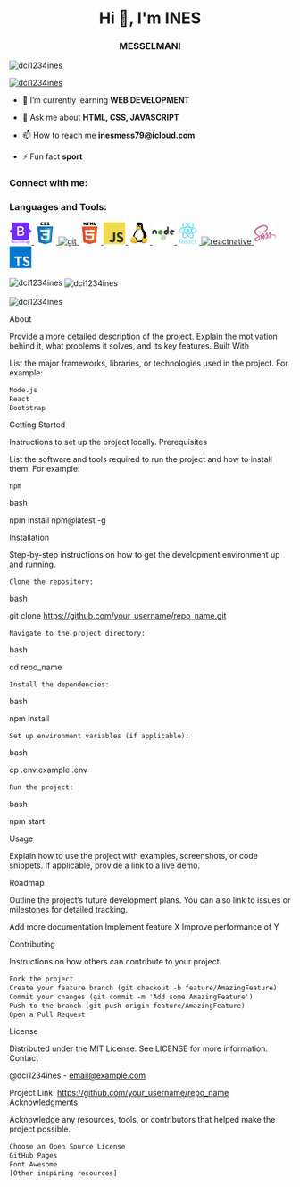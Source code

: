 <h1 align="center">Hi 👋, I'm INES</h1>
<h3 align="center">MESSELMANI</h3>

<p align="left"> <img src="https://komarev.com/ghpvc/?username=dci1234ines&label=Profile%20views&color=0e75b6&style=flat" alt="dci1234ines" /> </p>

<p align="left"> <a href="https://github.com/ryo-ma/github-profile-trophy"><img src="https://github-profile-trophy.vercel.app/?username=dci1234ines" alt="dci1234ines" /></a> </p>

- 🌱 I’m currently learning **WEB DEVELOPMENT**

- 💬 Ask me about **HTML, CSS, JAVASCRIPT**

- 📫 How to reach me **inesmess79@icloud.com**

- ⚡ Fun fact **sport**

<h3 align="left">Connect with me:</h3>
<p align="left">
</p>

<h3 align="left">Languages and Tools:</h3>
<p align="left"> <a href="https://getbootstrap.com" target="_blank" rel="noreferrer"> <img src="https://raw.githubusercontent.com/devicons/devicon/master/icons/bootstrap/bootstrap-plain-wordmark.svg" alt="bootstrap" width="40" height="40"/> </a> <a href="https://www.w3schools.com/css/" target="_blank" rel="noreferrer"> <img src="https://raw.githubusercontent.com/devicons/devicon/master/icons/css3/css3-original-wordmark.svg" alt="css3" width="40" height="40"/> </a> <a href="https://git-scm.com/" target="_blank" rel="noreferrer"> <img src="https://www.vectorlogo.zone/logos/git-scm/git-scm-icon.svg" alt="git" width="40" height="40"/> </a> <a href="https://www.w3.org/html/" target="_blank" rel="noreferrer"> <img src="https://raw.githubusercontent.com/devicons/devicon/master/icons/html5/html5-original-wordmark.svg" alt="html5" width="40" height="40"/> </a> <a href="https://developer.mozilla.org/en-US/docs/Web/JavaScript" target="_blank" rel="noreferrer"> <img src="https://raw.githubusercontent.com/devicons/devicon/master/icons/javascript/javascript-original.svg" alt="javascript" width="40" height="40"/> </a> <a href="https://www.linux.org/" target="_blank" rel="noreferrer"> <img src="https://raw.githubusercontent.com/devicons/devicon/master/icons/linux/linux-original.svg" alt="linux" width="40" height="40"/> </a> <a href="https://nodejs.org" target="_blank" rel="noreferrer"> <img src="https://raw.githubusercontent.com/devicons/devicon/master/icons/nodejs/nodejs-original-wordmark.svg" alt="nodejs" width="40" height="40"/> </a> <a href="https://reactjs.org/" target="_blank" rel="noreferrer"> <img src="https://raw.githubusercontent.com/devicons/devicon/master/icons/react/react-original-wordmark.svg" alt="react" width="40" height="40"/> </a> <a href="https://reactnative.dev/" target="_blank" rel="noreferrer"> <img src="https://reactnative.dev/img/header_logo.svg" alt="reactnative" width="40" height="40"/> </a> <a href="https://sass-lang.com" target="_blank" rel="noreferrer"> <img src="https://raw.githubusercontent.com/devicons/devicon/master/icons/sass/sass-original.svg" alt="sass" width="40" height="40"/> </a> <a href="https://www.typescriptlang.org/" target="_blank" rel="noreferrer"> <img src="https://raw.githubusercontent.com/devicons/devicon/master/icons/typescript/typescript-original.svg" alt="typescript" width="40" height="40"/> </a> </p>

<p><img align="left" src="https://github-readme-stats.vercel.app/api/top-langs?username=dci1234ines&show_icons=true&locale=en&layout=compact" alt="dci1234ines" /></p>

<p>&nbsp;<img align="center" src="https://github-readme-stats.vercel.app/api?username=dci1234ines&show_icons=true&locale=en" alt="dci1234ines" /></p>

<p><img align="center" src="https://github-readme-streak-stats.herokuapp.com/?user=dci1234ines&" alt="dci1234ines" /></p>


About

Provide a more detailed description of the project. Explain the motivation behind it, what problems it solves, and its key features.
Built With

List the major frameworks, libraries, or technologies used in the project. For example:

    Node.js
    React
    Bootstrap

Getting Started

Instructions to set up the project locally.
Prerequisites

List the software and tools required to run the project and how to install them. For example:

    npm

bash

npm install npm@latest -g

Installation

Step-by-step instructions on how to get the development environment up and running.

    Clone the repository:

bash

git clone https://github.com/your_username/repo_name.git

    Navigate to the project directory:

bash

cd repo_name

    Install the dependencies:

bash

npm install

    Set up environment variables (if applicable):

bash

cp .env.example .env

    Run the project:

bash

npm start

Usage

Explain how to use the project with examples, screenshots, or code snippets. If applicable, provide a link to a live demo.

Roadmap

Outline the project’s future development plans. You can also link to issues or milestones for detailed tracking.

Add more documentation
Implement feature X
Improve performance of Y

Contributing

Instructions on how others can contribute to your project.

    Fork the project
    Create your feature branch (git checkout -b feature/AmazingFeature)
    Commit your changes (git commit -m 'Add some AmazingFeature')
    Push to the branch (git push origin feature/AmazingFeature)
    Open a Pull Request

License

Distributed under the MIT License. See LICENSE for more information.
Contact

@dci1234ines - email@example.com

Project Link: https://github.com/your_username/repo_name
Acknowledgments

Acknowledge any resources, tools, or contributors that helped make the project possible.

    Choose an Open Source License
    GitHub Pages
    Font Awesome
    [Other inspiring resources]
